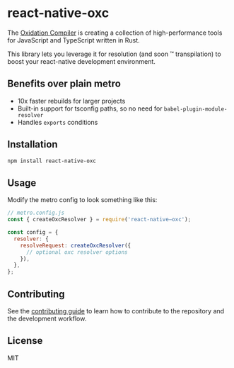 # react-native-oxc

The [Oxidation Compiler](https://oxc.rs) is creating a collection of high-performance tools for JavaScript and TypeScript written in Rust.

This library lets you leverage it for resolution (and soon ™ transpilation) to boost your react-native development environment.

## Benefits over plain metro

* 10x faster rebuilds for larger projects
* Built-in support for tsconfig paths, so no need for `babel-plugin-module-resolver`
* Handles `exports` conditions

## Installation

```sh
npm install react-native-oxc
```

## Usage

Modify the metro config to look something like this:

```js
// metro.config.js
const { createOxcResolver } = require('react-native—oxc');

const config = {
  resolver: {
    resolveRequest: createOxcResolver({
      // optional oxc resolver options
    }),
  },
};
```

## Contributing

See the [contributing guide](CONTRIBUTING.md) to learn how to contribute to the repository and the development workflow.

## License

MIT
